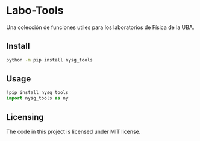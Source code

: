 # Labo-Tools 

Una colección de funciones utiles para los laboratorios de Física de la UBA.

## Install

```sh
python -m pip install nysg_tools
```

## Usage

```py
!pip install nysg_tools
import nysg_tools as ny
```

## Licensing
The code in this project is licensed under MIT license.

